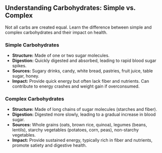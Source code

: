 ## Understanding Carbohydrates: Simple vs. Complex

Not all carbs are created equal. Learn the difference between simple and complex carbohydrates and their impact on health.

### Simple Carbohydrates
*   **Structure:** Made of one or two sugar molecules.
*   **Digestion:** Quickly digested and absorbed, leading to rapid blood sugar spikes.
*   **Sources:** Sugary drinks, candy, white bread, pastries, fruit juice, table sugar, honey.
*   **Impact:** Provide quick energy but often lack fiber and nutrients. Can contribute to energy crashes and weight gain if overconsumed.

### Complex Carbohydrates
*   **Structure:** Made of long chains of sugar molecules (starches and fiber).
*   **Digestion:** Digested more slowly, leading to a gradual increase in blood sugar.
*   **Sources:** Whole grains (oats, brown rice, quinoa), legumes (beans, lentils), starchy vegetables (potatoes, corn, peas), non-starchy vegetables.
*   **Impact:** Provide sustained energy, typically rich in fiber and nutrients, promote satiety and digestive health. 